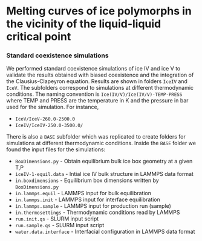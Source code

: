 # Melting curves of ice polymorphs in the vicinity of the liquid-liquid critical point

### Standard coexistence simulations

We performed standard coexistence simulations of ice IV and ice V to validate the results obtained with biased coexistence and the integration of the Clausius-Clapeyron equation.
Results are shown in folders ```IceIV``` and ```IceV```.
The subfolders correspond to simulations at different thermodynamic conditions.
The naming convention is ```Ice(IV/V)/Ice(IV/V)-TEMP-PRESS``` where TEMP and PRESS are the temperature in K and the pressure in bar used for the simulation.
For instance,
* ```IceV/IceV-260.0-2500.0```
* ```IceIV/IceIV-250.0-3500.0/```

There is also a ```BASE``` subfolder which was replicated to create folders for simulations at different thermodynamic conditions.
Inside the ```BASE``` folder we found the input files for the simulations:
* ```BoxDimensions.py``` - Obtain equilibrium bulk ice box geometry at a given T,P
* ```iceIV-1-equil.data``` - Intial ice IV bulk structure in LAMMPS data format
* ```in.boxdimensions``` - Equilibrium box dimensions written by ```BoxDimensions.py```
* ```in.lammps.equil``` - LAMMPS input for bulk equilibration
* ```in.lammps.init``` - LAMMPS input for interface equilibration
* ```in.lammps.sample``` - LAMMPS input for production run (sample)
* ```in.thermosettings``` - Thermodynamic conditions read by LAMMPS
* ```run.init.qs``` - SLURM input script
* ```run.sample.qs``` - SLURM input script
* ```water.data.interface``` - Interfacial configuration in LAMMPS data format

